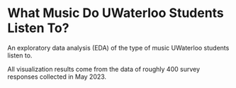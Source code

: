 # What Music Do UWaterloo Students Listen To?
An exploratory data analysis (EDA) of the type of music UWaterloo students listen to.

All visualization results come from the data of roughly 400 survey responses collected in May 2023.

